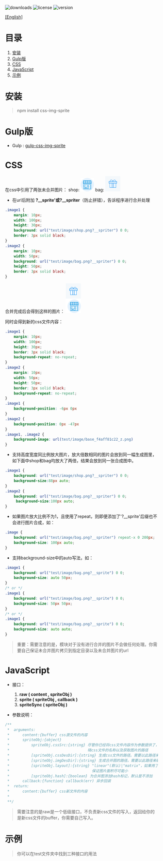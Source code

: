 ![downloads](https://img.shields.io/npm/dm/css-img-sprite.svg)
![license](https://img.shields.io/npm/l/css-img-sprite.svg)
![version](https://img.shields.io/npm/v/css-img-sprite.svg)

[[English]](readme.md)

# 目录
1. [安装](#INSTALL)
1. [Gulp版](#Gulp_Version)
1. [CSS](#How_To_Write_CSS)
1. [JavaScript](#How_To_Write_JS)
1. [示例](#Example)

# <a name="Install">安装</a>
> npm install css-img-sprite

# <a name="Gulp_Version">Gulp版</a>
* Gulp : [gulp-css-img-sprite](https://github.com/king-king/gulp-css-img-sprite)

# <a name="How_To_Write_CSS">CSS</a>
在css中引用了两张未合并图片：
shop:
![shop](test/image/shop.png)
bag:
![shop](test/image/bag.png)

* 在url后附加 **?__sprite'**或**?__spriter**（防止拼错），告诉程序进行合并处理
```css
.image1 {
    margin: 10px;
    width: 100px;
    height: 30px;
    background: url("test/image/shop.png?__spriter") 0 0;
    border: 3px solid black;
}
.image2 {
    margin: 10px;
    width: 50px;
    background: url("test/image/bag.png?__spriter") 0 0;
    height: 50px;
    border: 3px solid black;
}
```
合并完成后会得到这样的图片：
![after](test/image/base_f4aff81c22_z.png)

同时会得到新的css文件内容：
```css
.image1 {
    margin: 10px;
    width: 100px;
    height: 30px;
    border: 3px solid black;
    background-repeat: no-repeat;
}
.image2 {
    margin: 10px;
    width: 50px;
    height: 50px;
    border: 3px solid black;
    background-repeat: no-repeat;
}
.image1 {
    background-position: -6px 0px
}
.image2 {
    background-position: 0px -47px
}
.image1, .image2 {
    background-image: url(test/image/base_f4aff81c22_z.png)
}
```
* 支持高度宽度同比例放大图片，放大倍数相同的图片会放到同一幅生成图里，如下面中shop和bag均放大了两倍，结果会放到同一张合成图中。
```css
.image1 {
    background: url("test/image/shop.png?__spriter") 0 0;
    background-size:88px auto;
}
.image2 {
    background: url("test/image/bag.png?__spriter") 0 0;
     background-size:100px auto;
}
```
* 如果图片放大比例不为1，且使用了repeat，则即便添加了'?__sprite'后缀也不会进行图片合成，如：
 ```css
 .image {
     background: url("test/image/bag.png?__spriter") repeat-x 0 200px;
     background-size: 100px auto;
 }
 ```
 
* 支持background-size中的auto写法，如：
```css
.image1 {
    background: url("test/image/bag.png?__sprite") 0 0;
    background-size: auto 50px;
}
/* or */
.image1 {
    background: url("test/image/bag.png?__sprite") 0 0;
    background-size: 50px 50px;
}
/* or */
.image1 {
    background: url("test/image/bag.png?__sprite") 0 0;
    background-size: auto auto;
}
```

> 重要：需要注意的是，模块对于没有进行合并的图片不会做任何处理。你需要自己保证未合并图片拷贝到指定目录以及未合并图片的url


# <a name="How_To_Write_JS">JavaScript</a>

* 接口：
    1. **raw ( content , spriteObj )**
    1. **sprite ( spriteObj , callback )**
    1. **spriteSync ( spriteObj )**
    
* 参数说明：
```javascript
/**
 *  arguments:
 *      content:{buffer} css源文件的内容
 *      spriteObj:{object}
 *          spriteObj.cssSrc:{string} 尽管你已经将css文件内容作为参数提供了，但该参数仍然是必不可少的，因为我们要知
 *                                    晓css文件的名称以及获取图片的路径
 *          [spriteObj.cssDesDir]:{string} 生成css文件的路径。需要以此路径来确认合并图片的url，默认是cssSrc
 *          [spriteObj.imgDesDir]:{string} 生成合并图的路径。需要以此路径来确认合并图片的url，默认是cssSrc
 *          [spriteObj.layout]:{string} "linear"(默认)|"matrix"，如果用了'matrix'，将采用bin-packing算法进行布局，
 *                                      保证图片面积尽可能小
 *          [spriteObj.hash]:{boolean} 为合并图添加hash标记，默认是不添加
 *      callback:{function} callback(err) 异步回调
 *  return:
 *      content:{buffer} css新文件的内容
 *
 **/
```

> 需要注意的是raw是一个低级接口，不负责新css文件的写入，返回给你的是新css文件的buffer，你需要自己写入。

# <a name="Example">示例</a>

> 你可以在test文件夹中找到三种接口的用法